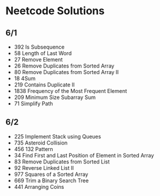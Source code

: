 # Neetcode Solutions

## 6/1
- 392 Is Subsequence
- 58 Length of Last Word
- 27 Remove Element
- 26 Remove Duplicates from Sorted Array
- 80 Remove Duplicates from Sorted Array II
- 18 4Sum
- 219 Contains Duplicate II
- 1838 Frequency of the Most Frequent Element
- 209 Minimum Size Subarray Sum
- 71 Simplify Path

## 6/2
- 225 Implement Stack using Queues
- 735 Asteroid Collision
- 456 132 Pattern
- 34 Find First and Last Position of Element in Sorted Array
- 83 Remove Duplicates from Sorted List
- 92 Reverse Linked List II
- 977 Squares of a Sorted Array
- 669 Trim a Binary Search Tree
- 441 Arranging Coins




